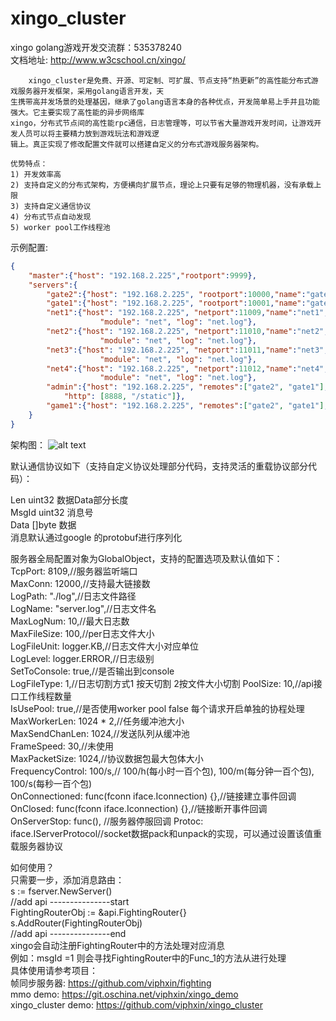 # xingo_cluster

xingo golang游戏开发交流群：535378240<br>
文档地址: http://www.w3cschool.cn/xingo/
```text
    xingo_cluster是免费、开源、可定制、可扩展、节点支持“热更新”的高性能分布式游戏服务器开发框架，采用golang语言开发，天
生携带高并发场景的处理基因，继承了golang语言本身的各种优点，开发简单易上手并且功能强大。它主要实现了高性能的异步网络库
xingo，分布式节点间的高性能rpc通信，日志管理等，可以节省大量游戏开发时间，让游戏开发人员可以将主要精力放到游戏玩法和游戏逻
辑上。真正实现了修改配置文件就可以搭建自定义的分布式游戏服务器架构。

优势特点：
1) 开发效率高
2) 支持自定义的分布式架构，方便横向扩展节点，理论上只要有足够的物理机器，没有承载上限
3) 支持自定义通信协议
4) 分布式节点自动发现
5) worker pool工作线程池
```
示例配置:<br>
```json
{
    "master":{"host": "192.168.2.225","rootport":9999},
    "servers":{
        "gate2":{"host": "192.168.2.225", "rootport":10000,"name":"gate2", "module": "gate", "log": "gate2.log"},
        "gate1":{"host": "192.168.2.225", "rootport":10001,"name":"gate1", "module": "gate", "log": "gate1.log"},
        "net1":{"host": "192.168.2.225", "netport":11009,"name":"net1","remotes":["gate2", "gate1"], 
                    "module": "net", "log": "net.log"},
        "net2":{"host": "192.168.2.225", "netport":11010,"name":"net2","remotes":["gate2", "gate1"], 
                    "module": "net", "log": "net.log"},
        "net3":{"host": "192.168.2.225", "netport":11011,"name":"net3","remotes":["gate2", "gate1"], 
                    "module": "net", "log": "net.log"},
        "net4":{"host": "192.168.2.225", "netport":11012,"name":"net4","remotes":["gate2", "gate1"], 
                    "module": "net", "log": "net.log"},
        "admin":{"host": "192.168.2.225", "remotes":["gate2", "gate1"], "name":"admin", "module": "admin", 
            "http": [8888, "/static"]},
        "game1":{"host": "192.168.2.225", "remotes":["gate2", "gate1"], "name":"game1", "module": "game"}
    }
}
```
架构图：
![alt text](https://git.oschina.net/viphxin/xingo_cluster/raw/master/conf/xingo_cluster_架构.png)


默认通信协议如下（支持自定义协议处理部分代码，支持灵活的重载协议部分代码）：<br>

Len   uint32 数据Data部分长度<br>
MsgId uint32 消息号<br>
Data  []byte 数据<br>
消息默认通过google 的protobuf进行序列化<br>

服务器全局配置对象为GlobalObject，支持的配置选项及默认值如下：<br>
  TcpPort:        8109,//服务器监听端口<br>
  MaxConn:        12000,//支持最大链接数<br>
  LogPath:        "./log",//日志文件路径<br>
  LogName:        "server.log",//日志文件名<br>
  MaxLogNum:      10,//最大日志数<br>
  MaxFileSize:    100,//per日志文件大小<br>
  LogFileUnit:    logger.KB,//日志文件大小对应单位<br>
  LogLevel:       logger.ERROR,//日志级别<br>
  SetToConsole:   true,//是否输出到console<br>
  LogFileType:    1,//日志切割方式1 按天切割 2按文件大小切割
  PoolSize:       10,//api接口工作线程数量<br>
  IsUsePool:      true,//是否使用worker pool false 每个请求开启单独的协程处理<br>
  MaxWorkerLen:   1024 * 2,//任务缓冲池大小<br>
  MaxSendChanLen: 1024,//发送队列从缓冲池<br>
  FrameSpeed:     30,//未使用<br>
  MaxPacketSize:  1024,//协议数据包最大包体大小<br>
  FrequencyControl: 100/s,//  100/h(每小时一百个包), 100/m(每分钟一百个包), 100/s(每秒一百个包)<br>
  OnConnectioned: func(fconn iface.Iconnection) {},//链接建立事件回调<br>
  OnClosed:       func(fconn iface.Iconnection) {},//链接断开事件回调<br>
  OnServerStop:   func(), //服务器停服回调
  Protoc:         iface.IServerProtocol//socket数据pack和unpack的实现，可以通过设置该值重载服务器协议
  
  如何使用？<br>
  只需要一步，添加消息路由：<br>
  s := fserver.NewServer()<br>
    //add api ---------------start<br>
    FightingRouterObj := &api.FightingRouter{}<br>
    s.AddRouter(FightingRouterObj)<br>
    //add api ---------------end<br>
  xingo会自动注册FightingRouter中的方法处理对应消息<br>
  例如：msgId =1 则会寻找FightingRouter中的Func_1的方法从进行处理<br>
  具体使用请参考项目：<br>
  帧同步服务器: https://github.com/viphxin/fighting<br>
  mmo demo: https://git.oschina.net/viphxin/xingo_demo<br>
  xingo_cluster demo: https://github.com/viphxin/xingo_cluster
  
